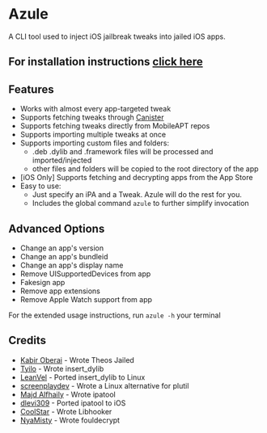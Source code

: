 # Azule

A CLI tool used to inject iOS jailbreak tweaks into jailed iOS apps.

## For installation instructions [click here](https://github.com/Al4ise/Azule/wiki)

## Features
* Works with almost every app-targeted tweak
* Supports fetching tweaks through [Canister](https://canister.me/)
* Supports fetching tweaks directly from MobileAPT repos
* Supports importing multiple tweaks at once
* Supports importing custom files and folders:
  - .deb .dylib and .framework files will be processed and imported/injected 
  - other files and folders will be copied to the root directory of the app
* [iOS Only] Supports fetching and decrypting apps from the App Store
* Easy to use:
  - Just specify an iPA and a Tweak. Azule will do the rest for you.
  - Includes the global command `azule`  to further simplify invocation

## Advanced Options
* Change an app's version
* Change an app's bundleid
* Change an app's display name
* Remove UISupportedDevices from app
* Fakesign app
* Remove app extensions
* Remove Apple Watch support from app

For the extended usage instructions, run `azule -h` your terminal

## Credits

* [Kabir Oberai](https://github.com/kabiroberai/theos-jailed) - Wrote Theos Jailed
* [Tyilo](https://github.com/Tyilo/insert_dylib) - Wrote insert_dylib
* [LeanVel](https://github.com/LeanVel/insert_dylib) - Ported insert_dylib to Linux
* [screenplaydev](https://github.com/screenplaydev/plutil) - Wrote a Linux alternative for plutil
* [Majd Alfhaily](https://github.com/majd/ipatool) - Wrote ipatool
* [dlevi309](https://github.com/dlevi309/ipatool-ios) - Ported ipatool to iOS
* [CoolStar](https://github.com/coolstar) - Wrote Libhooker
* [NyaMisty](https://github.com/NyaMisty/fouldecrypt) - Wrote fouldecrypt
